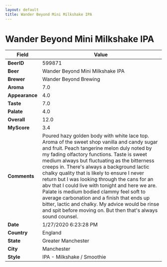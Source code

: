 ```yaml
---
layout: default
title: Wander Beyond Mini Milkshake IPA
---
```


# Wander Beyond Mini Milkshake IPA

| Field         | Value     |
|---------------|-----------|
| **BeerID** | 599871 |
| **Beer** | Wander Beyond Mini Milkshake IPA |
| **Brewer** | Wander Beyond Brewing |
| **Aroma** | 7.0 |
| **Appearance** | 4.0 |
| **Taste** | 7.0 |
| **Palate** | 4.0 |
| **Overall** | 12.0 |
| **MyScore** | 3.4 |
| **Comments** | Poured hazy golden body with white lace top. Aroma of the sweet shop vanilla and candy sugar and fruit. Peach tangerine melon duly noted by my fading olfactory functions. Taste is sweet medium always but fluctuating as the bitterness creeps in. There's always a background lactic chalky quality that is likely to ensure I never return but I was looking through the cans for an abv that I could live with tonight and here we are. Palate is medium bodied clammy feel soft to average carbonation and a finish that ends up bitter, lactic and chalky. My advice would be rinse and spit before moving on. But then that's always sound counsel. |
| **Date** | 1/27/2020 6:23:28 PM |
| **Country** | England |
| **State** | Greater Manchester |
| **City** | Manchester |
| **Style** | IPA - Milkshake / Smoothie |
